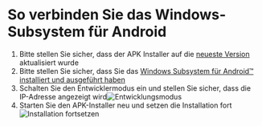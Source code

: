 # So verbinden Sie das Windows-Subsystem für Android
1. Bitte stellen Sie sicher, dass der APK Installer auf die [neueste Version](https://www.microsoft.com/store/productId/9P2JFQ43FPPG "APK Installer") aktualisiert wurde
2. Bitte stellen Sie sicher, dass Sie das [Windows Subsystem für Android™ installiert und ausgeführt haben](https://www.microsoft.com/store/productId/9P3395VX91NR)
3. Schalten Sie den Entwicklermodus ein und stellen Sie sicher, dass die IP-Adresse angezeigt wird![Entwicklungsmodus](https://raw.githubusercontent.com/Paving-Base/APK-Installer/screenshots/Documents/Tutorials/How%20To%20Connect%20WSA/Images/Snipaste_2022-10-02_19-02-09.png)
4. Starten Sie den APK-Installer neu und setzen die Installation fort![Installation fortsetzen](https://raw.githubusercontent.com/Paving-Base/APK-Installer/screenshots/Documents/Tutorials/How%20To%20Connect%20WSA/Images/Snipaste_2022-10-02_17-34-04.png)
